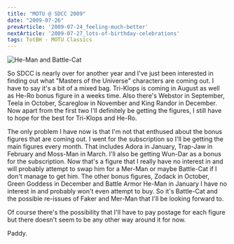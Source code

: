 ```yaml
---
title: "MOTU @ SDCC 2009"
date: "2009-07-26"
prevArticle: '2009-07-24_feeling-much-better'
nextArticle: '2009-07-27_lots-of-birthday-celebrations'
tags: TotBH - MOTU Classics
---
```

![He-Man and Battle-Cat](/images/cimg74200_full.jpg "To be reunited in March? Maybe...")

So SDCC is nearly over for another year and I've just been interested in finding out what "Masters of the Universe" characters are coming out. I have to say it's a bit of a mixed bag. Tri-Klops is coming in August as well as He-Ro bonus figure in a weeks time. Also there's Webstor in September, Teela in October, Scareglow in November and King Randor in December. Now apart from the first two I'll definitely be getting the figures, I still have to hope for the best for Tri-Klops and He-Ro.

The only problem I have now is that I'm not that enthused about the bonus figures that are coming out. I went for the subscription so I'll be getting the main figures every month. That includes Adora in January, Trap-Jaw in February and Moss-Man in March. I'll also be getting Wun-Dar as a bonus for the subscription. Now that's a figure that I really have no interest in and will probably attempt to swap him for a Mer-Man or maybe Battle-Cat if I don't manage to get him. The other bonus figures, Zodack in October, Green Goddess in December and Battle Armor He-Man in January I have no interest in and probably won't even attempt to buy. So it's Battle-Cat and the possible re-issues of Faker and Mer-Man that I'll be looking forward to.

Of course there's the possibility that I'll have to pay postage for each figure but there doesn't seem to be any other way around it for now.

Paddy.